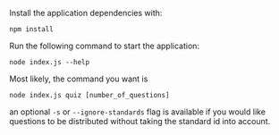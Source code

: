 Install the application dependencies with:

`npm install`

Run the following command to start the application:

`node index.js --help`

Most likely, the command you want is

`node index.js quiz [number_of_questions]`

an optional `-s` or `--ignore-standards` flag is available if you would like questions to be distributed without taking the standard id into account.